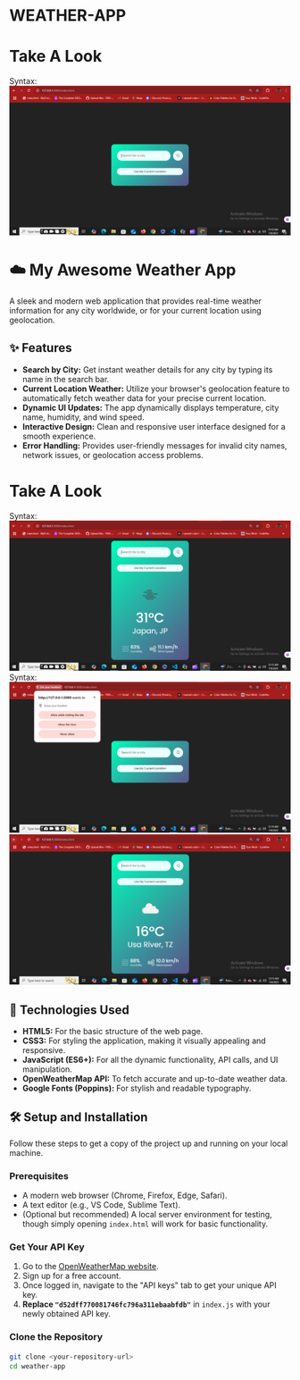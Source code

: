 # WEATHER-APP

# Take A Look
Syntax: ![Take a Look](./images/Capture.PNG)

# ☁️ My Awesome Weather App

A sleek and modern web application that provides real-time weather information for any city worldwide, or for your current location using geolocation.

## ✨ Features

* **Search by City:** Get instant weather details for any city by typing its name in the search bar.
* **Current Location Weather:** Utilize your browser's geolocation feature to automatically fetch weather data for your precise current location.
* **Dynamic UI Updates:** The app dynamically displays temperature, city name, humidity, and wind speed.
* **Interactive Design:** Clean and responsive user interface designed for a smooth experience.
* **Error Handling:** Provides user-friendly messages for invalid city names, network issues, or geolocation access problems.

# Take A Look
Syntax: ![Take a Look](./images/Capture.01.PNG)
Syntax: ![Take a Look](./images/Capture.02.PNG)
![TAke a Look](./images/Capture.03.PNG)

## 🚀 Technologies Used

* **HTML5:** For the basic structure of the web page.
* **CSS3:** For styling the application, making it visually appealing and responsive.
* **JavaScript (ES6+):** For all the dynamic functionality, API calls, and UI manipulation.
* **OpenWeatherMap API:** To fetch accurate and up-to-date weather data.
* **Google Fonts (Poppins):** For stylish and readable typography.

## 🛠️ Setup and Installation

Follow these steps to get a copy of the project up and running on your local machine.

### Prerequisites

* A modern web browser (Chrome, Firefox, Edge, Safari).
* A text editor (e.g., VS Code, Sublime Text).
* (Optional but recommended) A local server environment for testing, though simply opening `index.html` will work for basic functionality.

### Get Your API Key

1.  Go to the [OpenWeatherMap website](https://openweathermap.org/api).
2.  Sign up for a free account.
3.  Once logged in, navigate to the "API keys" tab to get your unique API key.
4.  **Replace `"d52dff770081746fc796a311ebaabfdb"`** in `index.js` with your newly obtained API key.

### Clone the Repository

```bash
git clone <your-repository-url>
cd weather-app